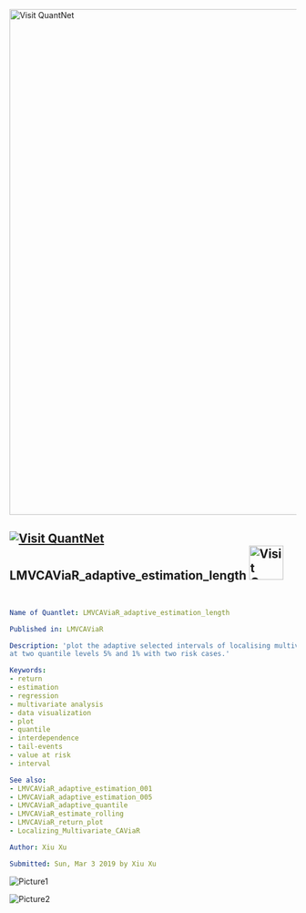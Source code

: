 [<img src="https://github.com/QuantLet/Styleguide-and-FAQ/blob/master/pictures/banner.png" width="888" alt="Visit QuantNet">](http://quantlet.de/)

## [<img src="https://github.com/QuantLet/Styleguide-and-FAQ/blob/master/pictures/qloqo.png" alt="Visit QuantNet">](http://quantlet.de/) **LMVCAViaR_adaptive_estimation_length** [<img src="https://github.com/QuantLet/Styleguide-and-FAQ/blob/master/pictures/QN2.png" width="60" alt="Visit QuantNet 2.0">](http://quantlet.de/)

```yaml


Name of Quantlet: LMVCAViaR_adaptive_estimation_length    

Published in: LMVCAViaR

Description: 'plot the adaptive selected intervals of localising multivariate CAViaR model,
at two quantile levels 5% and 1% with two risk cases.'

Keywords:
- return
- estimation
- regression
- multivariate analysis
- data visualization
- plot
- quantile
- interdependence
- tail-events
- value at risk
- interval

See also: 
- LMVCAViaR_adaptive_estimation_001
- LMVCAViaR_adaptive_estimation_005 
- LMVCAViaR_adaptive_quantile
- LMVCAViaR_estimate_rolling
- LMVCAViaR_return_plot
- Localizing_Multivariate_CAViaR            

Author: Xiu Xu

Submitted: Sun, Mar 3 2019 by Xiu Xu
```

![Picture1](adaptive_estimation_figure_001.png)

![Picture2](adaptive_estimation_figure_005.png)